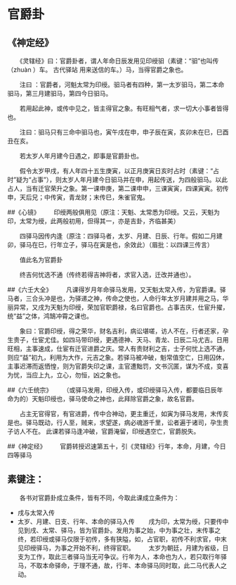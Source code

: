 # 官爵卦
## 《神定经》
　　《灵辖经》曰：官爵卦者，谓人年命日辰发用见印绶驲（素键：“驲”也叫传（zhuàn ）车。 古代驿站 用来送信的车。）马，当得官爵之象也。

　　注曰 ：官爵者，河魁太常为印绶。驲马者有四种，第一太岁驲马，第二本命驲马，第三月建驲马，第四今日驲马。

　　若用起此神，或传中见之，皆主得官之象。有旺相气者，求一切大小事者皆得也。

　　注曰：驲马只有三命中驲马也，寅午戌在申，申子辰在寅，亥卯未在巳，巳酉丑在亥。

　　若太岁人年月建今日遇之，即事是官爵卦也。

　　假令太岁甲戌，有人年四十五生庚寅，以正月庚寅日亥时占时（素键：“占时”疑为“占事”），则太岁人年月建今日驲马并在申，用起传送，为四般驲马。以此占人，当有迁官荣升之象。第一课申庚，第二课申申，三课寅寅，四课寅寅。初传申，天后兄；中传寅，青龙财；末传巳，朱雀官鬼。

##《心镜》
　　印绶两般俱用见（原注：天魁、太常悉为印绶。又云，天魁为印，太常为绶，此两般初用，但得其一，亦是吉卦，齐临甚美）

　　四驿马因传内逢（原注：四驿马者，太岁、月建、日辰、行年。假如二月建卯，驿马在巳，行年立子，驿马在寅是也，余效此）（眉批：以四课三传言）

　　值此名为官爵卦

　　终吉何忧选不通（传终若得吉神将者，求官入选，迁改并通也）。

##《六壬大全》
　　凡课得岁月年命驿马发用，又天魁太常入传，为官爵课。驿马者，三合头冲是也，为驿递之神，传命之使也，人命行年太岁月建并用之马，华丽异常，又戌为天魁为印绶，荣加官职爵禄，名曰官爵也。占事吉庆，仕宦升擢，统“益”之体，鸿鵠冲霄之课也。

　　象曰：官爵印绶，得之荣华，财名吉利，病讼堪嗟，访人不在，行者还家，孕生贵子，仕宦尤佳。如四马带印绶，更遇德神、天马、青龙、日辰二马尤吉。日用旺相，主事速成，仕宦有迁官进爵之庆。常人有贵财利之吉，士子何忧上选不通，则应“益”初九，利用为大作，元吉之象。若驿马被冲破，魁常值空亡，日用囚休，主事迟滞而返恓惶，则为官爵失印之课，主官遭黜罚，文书沉匿，谋为不成，变喜为忧，当应上九，立心，勿恒，凶之象也。

##《六壬统宗》
　　（或驿马发用，印绶入传，或印绶驿马入传，都要临日辰年命为的）天魁印绶也，驿马使命之神也，此拜除官爵之象，故名官爵。

　　占主无官得官，有官进爵，传中合神动，更主重迁，如寅为驿马发用，末传亥是也。驿马既动，行人至，贼来，求望遂，病必魂游千里，讼者遍于诸司，孕生贵子访人不在。
此课若驿马逢冲破，官爵淹留，印绶遇空亡，官爵脱失。

##《神定经》
　　官爵转授迟速第五十，引《灵辖经》行年，本命，月建，今日四等驿马

## 素键注：
　　各书对官爵卦成立条件，皆有不同，今取此课成立条件为：
* 戌与太常入传
* 太岁、月建、日支、行年、本命的驿马入传
　　戌为印，太常为绶，只要传中见到戌、太常、驿马，皆为官爵卦。发用为事之始，中为事之壮，末传事之终，若印绶或驿马仅限于初传，多有狭隘，如，占官职，初传不利求官，中末见印绶驿马，为事之开始不利，终得官职。
　　太岁为朝廷，月建为省级，日支为工作，取此三者驿马当无可争议。行年为人，本命也为人，若只取行年驿马，不取本命驿命，于理不通，故，行年、本命驿马同时取，此二马代表人之动。
